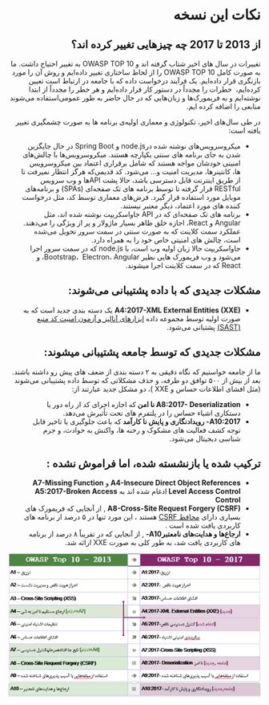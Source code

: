 # <div dir="rtl" align="right">نکات این نسخه</div> 

## <div dir="rtl" align="right">از 2013 تا 2017 چه چیزهایی تغییر کرده اند؟</div>

<p dir="rtl" align="right">
تغییرات در سال های اخیر شتاب گرفته اند و OWASP TOP 10 به تغییر احتیاج داشت. ما به صورت کامل OWASP TOP 10 را از لحاظ ساختاری تغییر داده‌ایم و روش آن را مورد بازنگری قرار داده‌ایم. یک فرآیند درخواست داده که با جامعه در ارتباط است تعیین کرده‌ایم، ‌ خطرات را مجدداً در دستور کار قرار داده‌ایم و هر خطر را مجدداً از ابتدا نوشته‌ایم و به فریمورک‌ها و زبان‌هایی که در حال حاضر به طور عمومی‌استفاده می‌شوند منابعی را اضافه کرده ایم.
</p>

<p dir="rtl" align="right">
در طی سال‌های اخیر، تکنولوژی و معماری اولیه‌ی برنامه ها به صورت چشمگیری تغییر یافته است:
</p>

<ul dir="rtl" align="right">
  <li>
  میکروسرویس‌های نوشته شده درnode.js  و Spring Boot در حال جایگزین شدن به جای برنامه های سنتی یکپارچه هستند. میکروسرویس‌ها با چالش‌های امنیتی خودشان مواجه هستند که شامل برقراری اعتماد بین میکروسرویس ها، کانتینرها، مدیریت امنیت و... می‌شود. کد قدیمی‌که هرگز انتظار نمیرفت تا از طریق اینترنت قابل دسترسی باشد، ‌حالا پشت  APIها و وب سرویس RESTful قرار گرفته تا توسط برنامه های تک صفحه‌ای (SPAs) و برنامه‌های موبایل مورد استفاده قرار گیرد. فرض‌های معماری توسط کد، مثل درخواست کننده های مورد اعتماد، دیگر معتبر نیستند.
  </li>
  <li>
    برنامه های تک صفحه‌ای که در API جاواسکریپت نوشته شده اند، مثل Angular و React، اجازه خلق ظاهر بسیار ماژولار و پر از ویژگی را می‌دهند. عملکرد سمت کلاینت که به صورت سنتی در سمت سرور تحویل می‌شده است، چالش های امنیتی خاص خود را به همراه دارد.
  </li>
   <li>
    جاواسکریپت حالا زبان اولیه وب است، با node.js  که در سمت سرور اجرا می‌شود و وب فریمورک هایی نظیر Bootstrap، ‌ Electron، Angular، و React که در سمت کلاینت اجرا میشوند.
  </li>
</ul>

## <div dir="rtl" align="right">مشکلات جدیدی که با داده پشتیبانی می‌شوند:</div>

<ul dir="rtl" align="right">
  <li>
    <strong> A4:2017-XML External Entities (XXE)</strong>
   یک دسته بندی جدید است که به صورت اولیه توسط مجموعه داده <a href="https://www.owasp.org/index.php/Source_Code_Analysis_Tools">ابزارهای آنالیز و آزمون امنیت کد منبع (SAST)</a>  پشتبانی می‌شود.
  </li>
</ul>


## <div dir="rtl" align="right">مشکلات جدیدی که توسط جامعه پشتیبانی میشوند:</div>

<p dir="rtl" align="right">
ما از جامعه خواستیم که نگاه دقیقی به ۲ دسته بندی از ضعف های پیش رو داشته باشند. بعد از بیش از ۵۰۰ توافق دو طرفه، و حذف مشکلاتی که توسط داده پشتیبانی می‌شوند (مثل افشای اطلاعات حساس و XXE )، دو مشکل جدید عبارتند از: 
</p>

<ul dir="rtl" align="right">
  <li>
    <strong>A8:2017-  Deserialization نا امن </strong>
    که اجازه اجرای کد از راه دور یا دستکاری اشیاء حساس را در پلتفرم های تحت تأثیرش می‌دهد.
  </li>
  <li>
    <strong>A10:2017-  رویدادنگاری و پایش نا کارآمد </strong>
    که باعث جلوگیری یا تاخیر قابل توجه کشف فعالیت های مشکوک و رخنه ها، واکنش به حوادث، و جرم شناسی دیجیتال می‌شود.
  </li>
</ul>

## <div dir="rtl" align="right">ترکیب شده یا بازنشسته شده، اما فراموش نشده : </div> 

<ul dir="rtl" align="right">
  <li>
    <strong>A4-Insecure Direct Object References </strong>
    و
    <strong>A7-Missing Function Level Access Control </strong>
    ادغام شده اند به
    <strong>A5:2017-Broken Access Control</strong>
  </li>
  <li>
    <strong>A8-Cross-Site Request Forgery (CSRF)</strong> ,
    از آنجایی که فریمورک های بسیاری دارای 
    <a href="https://www.owasp.org/index.php/Cross-Site_Request_Forgery_(CSRF)">محافظ CSRF</a>
    هستند ، این مورد تنها در ۵ درصد از برنامه های کاربردی یافت شده است .
  </li>
  <li>
    <strong>ارجاع‌ها و هدایت‌های نامعتبرA10- </strong>,
   از آنجایی که در تقریباً ۸ درصد از برنامه های کاربردی یافت شد، ‌به طور کلی به صورت XXE ارائه شد.
  </li>
</ul>

![0x06-release-notes-1](OWASP%20Top%2010/Top10/2017/fa/images/0x06-release-notes-1.png)
